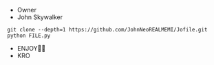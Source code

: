 * Owner
* John Skywalker

```
git clone --depth=1 https://github.com/JohnNeoREALMEMI/Jofile.git
python FILE.py
```

* ENJOY🥵🔥
* KRO
